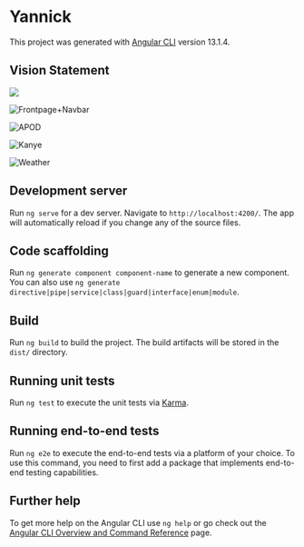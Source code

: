 # Yannick

This project was generated with [Angular CLI](https://github.com/angular/angular-cli) version 13.1.4.

## Vision Statement

<img src="https://github.com/YannickSchutzbach/yannick/blob/master/VisionStatement/Frontpage%20Vision%20Statement.png?raw=true" style="heigth=200px">

![Frontpage+Navbar](https://github.com/YannickSchutzbach/yannick/blob/master/VisionStatement/Frontpage+Navbar%20Vision%20Statement.png?raw=true)

![APOD](https://github.com/YannickSchutzbach/yannick/blob/master/VisionStatement/APOD%20Vision%20Statement.png?raw=true)

![Kanye](https://github.com/YannickSchutzbach/yannick/blob/master/VisionStatement/Kanye%20Vision%20Statement.png?raw=true)

![Weather](https://github.com/YannickSchutzbach/yannick/blob/master/VisionStatement/Weather%20Vision%20Statement.png?raw=true)


## Development server

Run `ng serve` for a dev server. Navigate to `http://localhost:4200/`. The app will automatically reload if you change any of the source files.

## Code scaffolding

Run `ng generate component component-name` to generate a new component. You can also use `ng generate directive|pipe|service|class|guard|interface|enum|module`.

## Build

Run `ng build` to build the project. The build artifacts will be stored in the `dist/` directory.

## Running unit tests

Run `ng test` to execute the unit tests via [Karma](https://karma-runner.github.io).

## Running end-to-end tests

Run `ng e2e` to execute the end-to-end tests via a platform of your choice. To use this command, you need to first add a package that implements end-to-end testing capabilities.

## Further help

To get more help on the Angular CLI use `ng help` or go check out the [Angular CLI Overview and Command Reference](https://angular.io/cli) page.
